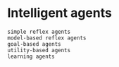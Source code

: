 # Intelligent agents


    simple reflex agents
    model-based reflex agents
    goal-based agents
    utility-based agents
    learning agents
